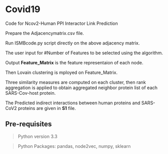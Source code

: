 # Covid19

Code for Ncov2-Human PPI Interactor Link Prediction

Prepare the Adjacencymatrix.csv file.

Run  ISMBcode.py script directly on the above adjacency matrix.

The user input for #Number of Features to be selected using the algorithm. 

Output **Feature_Matrix** is the feature representaion of each node. 

Then Lovain clustering is mployed on Feature_Matrix. 

Three similarity measures are computed on each cluster, then rank aggregation is applied to obtain aggregated neighbor protein list of each SARS-Cov-host protein.

The Predicted indirect interactions between human proteins and SARS-CoV2 proteins are given in **S1** file.

## Pre-requisites

> Python version  3.3


> Python Packages: pandas, node2vec, numpy, sklearn
